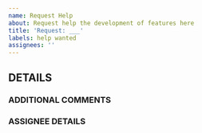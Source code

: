 ```yaml
---
name: Request Help
about: Request help the development of features here
title: 'Request: ___'
labels: help wanted
assignees: ''
---
```


## **DETAILS**  

### **ADDITIONAL COMMENTS**
  <!---
  Give additional comments and details in this section
  -->
  
### **ASSIGNEE DETAILS**
  <!---
  Give details on the assignees' tasks
  -->
